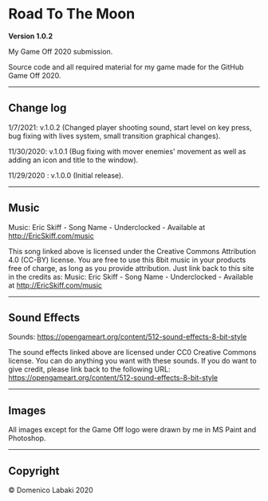 # Road To The Moon

**Version 1.0.2**

My Game Off 2020 submission.

Source code and all required material for my game made for the GitHub Game Off 2020.

---

## Change log

1/7/2021: v.1.0.2 (Changed player shooting sound, start level on key press, bug fixing with lives system, small transition graphical changes).

11/30/2020: v.1.0.1 (Bug fixing with mover enemies' movement as well as adding an icon and title to the window).

11/29/2020 : v.1.0.0 (Initial release).

---

## Music

Music: Eric Skiff - Song Name - Underclocked - Available at http://EricSkiff.com/music

This song linked above is licensed under the Creative Commons Attribution 4.0 (CC-BY) license.
You are free to use this 8bit music in your products free of charge, as long as you provide attribution.
Just link back to this site in the credits as:
Music: Eric Skiff - Song Name - Underclocked - Available at http://EricSkiff.com/music

---

## Sound Effects

Sounds: https://opengameart.org/content/512-sound-effects-8-bit-style

The sound effects linked above are licensed under CC0 Creative Commons license. You can do anything you want with these sounds.
If you do want to give credit, please link back to the following URL: https://opengameart.org/content/512-sound-effects-8-bit-style

---

## Images

All images except for the Game Off logo were drawn by me in MS Paint and Photoshop.

---

## Copyright

© Domenico Labaki 2020
